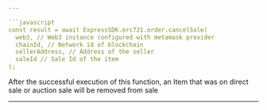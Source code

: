 ```yaml
---

```javascript
const result = await ExpressSDK.erc721.order.cancelSale(
  web3, // Web3 instance configured with metamask provider
  chainId, // Network id of blockchain
  sellerAddress, // Address of the seller
  saleId // Sale Id of the item
);
```

After the successful execution of this function, an Item that was on direct sale or auction sale will be removed from sale

---
```

